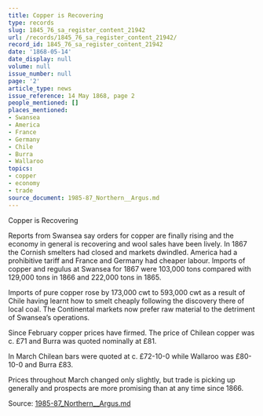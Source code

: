 ```yaml
---
title: Copper is Recovering
type: records
slug: 1845_76_sa_register_content_21942
url: /records/1845_76_sa_register_content_21942/
record_id: 1845_76_sa_register_content_21942
date: '1868-05-14'
date_display: null
volume: null
issue_number: null
page: '2'
article_type: news
issue_reference: 14 May 1868, page 2
people_mentioned: []
places_mentioned:
- Swansea
- America
- France
- Germany
- Chile
- Burra
- Wallaroo
topics:
- copper
- economy
- trade
source_document: 1985-87_Northern__Argus.md
---
```


Copper is Recovering

Reports from Swansea say orders for copper are finally rising and the economy in general is recovering and wool sales have been lively.  In 1867 the Cornish smelters had closed and markets dwindled.  America had a prohibitive tariff and France and Germany had cheaper labour.  Imports of copper and regulus at Swansea for 1867 were 103,000 tons compared with 129,000 tons in 1866 and 222,000 tons in 1865.

Imports of pure copper rose by 173,000 cwt to 593,000 cwt as a result of Chile having learnt how to smelt cheaply following the discovery there of local coal.  The Continental markets now prefer raw material to the detriment of Swansea’s operations.

Since February copper prices have firmed.  The price of Chilean copper was c. £71 and Burra was quoted nominally at £81.

In March Chilean bars were quoted at c. £72-10-0 while Wallaroo was £80-10-0 and Burra £83.

Prices throughout March changed only slightly, but trade is picking up generally and prospects are more promising than at any time since 1866.

Source: [1985-87_Northern__Argus.md](/downloads/markdown/1985-87_Northern__Argus.md)
